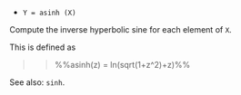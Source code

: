 * `Y = asinh (X)`

Compute the inverse hyperbolic sine for each element of `X`.

This is defined as

>> %%asinh(z) = ln(sqrt(1+z^2)+z)%%

See also: `sinh`.
